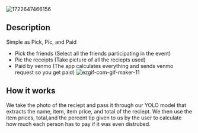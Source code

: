 ![1722647466156](https://github.com/user-attachments/assets/7f13c305-e000-4184-937a-c4c832f448b1)

## Description
Simple as Pick, Pic, and Paid
- Pick the friends (Select all the friends participating in the event)
- Pic the receipts (Take picture of all the reciepts used)
- Paid by venmo (The app calculates everything and sends venmo request so you get paid)
![ezgif-com-gif-maker-11](https://github.com/user-attachments/assets/61a889cc-d314-406c-97ed-9e5b865398b4)

## How it works
We take the photo of the reciept and pass it through our YOLO model that extracts the name, item, item price, and total of the reciept. We then use the item prices, total,and the percent tip given to us by the user to calculate how much each person has to pay if it was even distrubed. 
